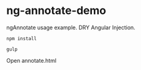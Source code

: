 ng-annotate-demo
===

ngAnnotate usage example. DRY Angular Injection.

``` npm install ```

``` gulp ```

Open annotate.html


